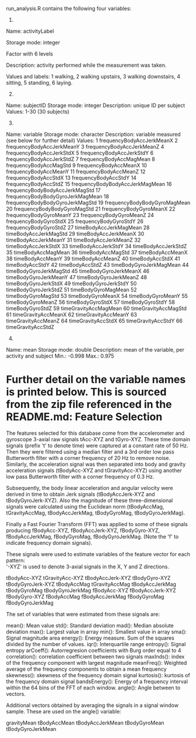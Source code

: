 
run_analysis.R contains the following four variables:

1. 
Name: activityLabel

Storage mode: integer

Factor with 6 levels

Description: activity performed while the measurement was taken. 

Values and labels: 1 walking, 2 walking upstairs, 3 walking downstairs, 4 sitting, 5 standing, 6 laying.

2. 
Name: subjectID
Storage mode: integer
Description: unique ID per subject
Values: 1-30 (30 subjects)

3.
Name: variable
Storage mode: character
Description: variable measured (see below for further detail)
Values: 1	frequencyBodyAccJerkMeanX
2	frequencyBodyAccJerkMeanY
3	frequencyBodyAccJerkMeanZ
4	frequencyBodyAccJerkStdX
5	frequencyBodyAccJerkStdY
6	frequencyBodyAccJerkStdZ
7	frequencyBodyAccMagMean
8	frequencyBodyAccMagStd
9	frequencyBodyAccMeanX
10	frequencyBodyAccMeanY
11	frequencyBodyAccMeanZ
12	frequencyBodyAccStdX
13	frequencyBodyAccStdY
14	frequencyBodyAccStdZ
15	frequencyBodyBodyAccJerkMagMean
16	frequencyBodyBodyAccJerkMagStd
17	frequencyBodyBodyGyroJerkMagMean
18	frequencyBodyBodyGyroJerkMagStd
19	frequencyBodyBodyGyroMagMean
20	frequencyBodyBodyGyroMagStd
21	frequencyBodyGyroMeanX
22	frequencyBodyGyroMeanY
23	frequencyBodyGyroMeanZ
24	frequencyBodyGyroStdX
25	frequencyBodyGyroStdY
26	frequencyBodyGyroStdZ
27	timeBodyAccJerkMagMean
28	timeBodyAccJerkMagStd
29	timeBodyAccJerkMeanX
30	timeBodyAccJerkMeanY
31	timeBodyAccJerkMeanZ
32	timeBodyAccJerkStdX
33	timeBodyAccJerkStdY
34	timeBodyAccJerkStdZ
35	timeBodyAccMagMean
36	timeBodyAccMagStd
37	timeBodyAccMeanX
38	timeBodyAccMeanY
39	timeBodyAccMeanZ
40	timeBodyAccStdX
41	timeBodyAccStdY
42	timeBodyAccStdZ
43	timeBodyGyroJerkMagMean
44	timeBodyGyroJerkMagStd
45	timeBodyGyroJerkMeanX
46	timeBodyGyroJerkMeanY
47	timeBodyGyroJerkMeanZ
48	timeBodyGyroJerkStdX
49	timeBodyGyroJerkStdY
50	timeBodyGyroJerkStdZ
51	timeBodyGyroMagMean
52	timeBodyGyroMagStd
53	timeBodyGyroMeanX
54	timeBodyGyroMeanY
55	timeBodyGyroMeanZ
56	timeBodyGyroStdX
57	timeBodyGyroStdY
58	timeBodyGyroStdZ
59	timeGravityAccMagMean
60	timeGravityAccMagStd
61	timeGravityAccMeanX
62	timeGravityAccMeanY
63	timeGravityAccMeanZ
64	timeGravityAccStdX
65	timeGravityAccStdY
66	timeGravityAccStdZ

4.
Name: mean
Storage mode: double
Description: mean of the variable, per activity and subject
Min.: -0.998
Max.: 0.975

Further detail on the variable names is printed below. This is sourced from the zip file referenced in the README.md:
Feature Selection 
=================

The features selected for this database come from the accelerometer and gyroscope 3-axial raw signals tAcc-XYZ and tGyro-XYZ. These time domain signals (prefix 't' to denote time) were captured at a constant rate of 50 Hz. Then they were filtered using a median filter and a 3rd order low pass Butterworth filter with a corner frequency of 20 Hz to remove noise. Similarly, the acceleration signal was then separated into body and gravity acceleration signals (tBodyAcc-XYZ and tGravityAcc-XYZ) using another low pass Butterworth filter with a corner frequency of 0.3 Hz. 

Subsequently, the body linear acceleration and angular velocity were derived in time to obtain Jerk signals (tBodyAccJerk-XYZ and tBodyGyroJerk-XYZ). Also the magnitude of these three-dimensional signals were calculated using the Euclidean norm (tBodyAccMag, tGravityAccMag, tBodyAccJerkMag, tBodyGyroMag, tBodyGyroJerkMag). 

Finally a Fast Fourier Transform (FFT) was applied to some of these signals producing fBodyAcc-XYZ, fBodyAccJerk-XYZ, fBodyGyro-XYZ, fBodyAccJerkMag, fBodyGyroMag, fBodyGyroJerkMag. (Note the 'f' to indicate frequency domain signals). 

These signals were used to estimate variables of the feature vector for each pattern:  
'-XYZ' is used to denote 3-axial signals in the X, Y and Z directions.

tBodyAcc-XYZ
tGravityAcc-XYZ
tBodyAccJerk-XYZ
tBodyGyro-XYZ
tBodyGyroJerk-XYZ
tBodyAccMag
tGravityAccMag
tBodyAccJerkMag
tBodyGyroMag
tBodyGyroJerkMag
fBodyAcc-XYZ
fBodyAccJerk-XYZ
fBodyGyro-XYZ
fBodyAccMag
fBodyAccJerkMag
fBodyGyroMag
fBodyGyroJerkMag

The set of variables that were estimated from these signals are: 

mean(): Mean value
std(): Standard deviation
mad(): Median absolute deviation 
max(): Largest value in array
min(): Smallest value in array
sma(): Signal magnitude area
energy(): Energy measure. Sum of the squares divided by the number of values. 
iqr(): Interquartile range 
entropy(): Signal entropy
arCoeff(): Autorregresion coefficients with Burg order equal to 4
correlation(): correlation coefficient between two signals
maxInds(): index of the frequency component with largest magnitude
meanFreq(): Weighted average of the frequency components to obtain a mean frequency
skewness(): skewness of the frequency domain signal 
kurtosis(): kurtosis of the frequency domain signal 
bandsEnergy(): Energy of a frequency interval within the 64 bins of the FFT of each window.
angle(): Angle between to vectors.

Additional vectors obtained by averaging the signals in a signal window sample. These are used on the angle() variable:

gravityMean
tBodyAccMean
tBodyAccJerkMean
tBodyGyroMean
tBodyGyroJerkMean


